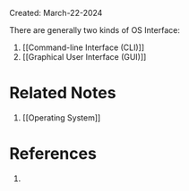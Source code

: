 Created: March-22-2024

There are generally two kinds of OS Interface:

1. [[Command-line Interface (CLI)]]
2. [[Graphical User Interface (GUI)]]
# Related Notes

1. [[Operating System]]
# References

1. 